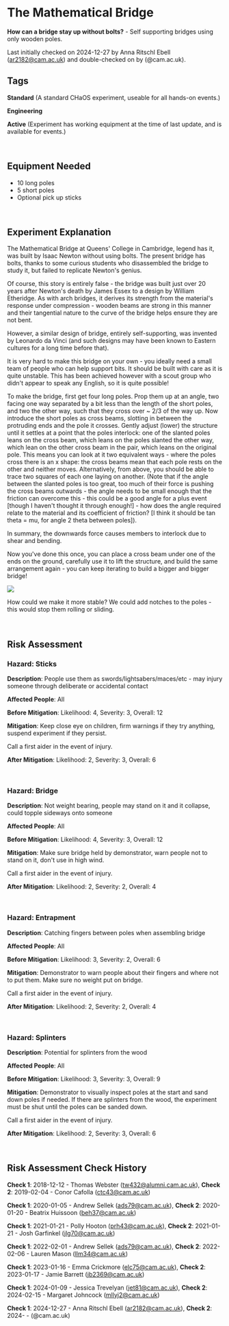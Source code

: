 # The Mathematical Bridge

**How can a bridge stay up without bolts?** - Self supporting bridges using only wooden poles.

Last initially checked on 2024-12-27 by Anna Ritschl Ebell (ar2182@cam.ac.uk) and double-checked on  by (@cam.ac.uk).

## Tags
<!--- Start Tags (DO NOT REMOVE THIS COMMENT) --->

**Standard** (A standard CHaOS experiment, useable for all hands-on events.)

**Engineering**

**Active** (Experiment has working equipment at the time of last update, and is available for events.)
<!--- End Tags (DO NOT REMOVE THIS COMMENT) --->

<br/>

## Equipment Needed 
- 10 long poles
- 5 short poles
- Optional pick up sticks

<br/>

## Experiment Explanation 

The Mathematical Bridge at Queens' College in Cambridge, legend has it, was built by Isaac Newton without using bolts.
The present bridge has bolts, thanks to some curious students who disassembled the bridge to study it, but failed to replicate Newton's genius.

Of course, this story is entirely false - the bridge was built just over 20 years after Newton's death by James Essex to a design by William Etheridge.
As with arch bridges, it derives its strength from the material's response under compression - wooden beams are strong in this manner and their tangential nature to the curve of the bridge helps ensure they are not bent.

However, a similar design of bridge, entirely self-supporting, was invented by Leonardo da Vinci (and such designs may have been known to Eastern cultures for a long time before that).

It is very hard to make this bridge on your own - you ideally need a small team of people who can help support bits.
It should be built with care as it is quite unstable.
This has been achieved however with a scout group who didn't appear to speak any English, so it is quite possible!

To make the bridge, first get four long poles. Prop them up at an angle, two facing one way separated by a bit less than the length of the short poles, and two the other way, such that they cross over ~ 2/3 of the way up. Now introduce the short poles as cross beams, slotting in between the protruding ends and the pole it crosses.
Gently adjust (lower) the structure until it settles at a point that the poles interlock: one of the slanted poles leans on the cross beam, which leans on the poles slanted the other way, which lean on the other cross beam in the pair, which leans on the original pole.
This means you can look at it two equivalent ways - where the poles cross there is an x shape: the cross beams mean that each pole rests on the other and neither moves.
Alternatively, from above, you should be able to trace two squares of each one laying on another.
(Note that if the angle between the slanted poles is too great, too much of their force is pushing the cross beams outwards - the angle needs to be small enough that the friction can overcome this - this could be a good angle for a plus event [though I haven't thought it through enough!] - how does the angle required relate to the material and its coefficient of friction? [I think it should be tan theta = mu, for angle 2 theta between poles]).

In summary, the downwards force causes members to interlock due to shear and bending.

Now you've done this once, you can place a cross beam under one of the ends on the ground, carefully use it to lift the structure, and build the same arrangement again - you can keep iterating to build a bigger and bigger bridge!

![](https://s3files.core77.com/blog/images/631931_81_65043_umR_uNuyC.jpg)

How could we make it more stable?
We could add notches to the poles - this would stop them rolling or sliding.

<br/>

## Risk Assessment

### **Hazard**: Sticks

**Description**: People use them as swords/lightsabers/maces/etc - may injury someone through deliberate or accidental contact

**Affected People**: All

**Before Mitigation**: Likelihood: 4, Severity: 3, Overall: 12

**Mitigation**: Keep close eye on children, firm warnings if they try anything, suspend experiment if they persist. 

Call a first aider in the event of injury.

**After Mitigation**: Likelihood: 2, Severity: 3, Overall: 6

<br/>

### **Hazard**: Bridge

**Description**: Not weight bearing, people may stand on it and it collapse, could topple sideways onto someone

**Affected People**: All

**Before Mitigation**: Likelihood: 4, Severity: 3, Overall: 12

**Mitigation**: Make sure bridge held by demonstrator, warn people not to stand on it, don't use in high wind.

Call a first aider in the event of injury.

**After Mitigation**: Likelihood: 2, Severity: 2, Overall: 4

<br/>

### **Hazard**: Entrapment

**Description**: Catching fingers between poles when assembling bridge

**Affected People**: All

**Before Mitigation**: Likelihood: 3, Severity: 2, Overall: 6

**Mitigation**: Demonstrator to warn people about their fingers and where not to put them. Make sure no weight put on bridge.

Call a first aider in the event of injury.

**After Mitigation**: Likelihood: 2, Severity: 2, Overall: 4

<br/>

### **Hazard**: Splinters

**Description**: Potential for splinters from the wood

**Affected People**: All

**Before Mitigation**: Likelihood: 3, Severity: 3, Overall: 9

**Mitigation**: Demonstrator to visually inspect poles at the start and sand down poles if needed. If there are splinters from the wood, the experiment must be shut until the poles can be sanded down.

Call a first aider in the event of injury.

**After Mitigation**: Likelihood: 2, Severity: 3, Overall: 6

<br/>

## Risk Assessment Check History 

**Check 1**: 2018-12-12 - Thomas Webster (tw432@alumni.cam.ac.uk), **Check 2**: 2019-02-04 - Conor Cafolla (ctc43@cam.ac.uk)

**Check 1**: 2020-01-05 - Andrew Sellek (ads79@cam.ac.uk), **Check 2**: 2020-01-20 - Beatrix Huissoon (beh37@cam.ac.uk)

**Check 1**: 2021-01-21 - Polly Hooton (prh43@cam.ac.uk), **Check 2**: 2021-01-21 - Josh Garfinkel (jlg70@cam.ac.uk)

**Check 1**: 2022-02-01 - Andrew Sellek (ads79@cam.ac.uk), **Check 2**: 2022-02-06 - Lauren Mason (llm34@cam.ac.uk)

**Check 1**: 2023-01-16 - Emma Crickmore (elc75@cam.ac.uk), **Check 2**: 2023-01-17 - Jamie Barrett (jb2369@cam.ac.uk)

**Check 1**: 2024-01-09 - Jessica Trevelyan (jet81@cam.ac.uk), **Check 2**: 2024-02-15 - Margaret Johncock (mllyj2@cam.ac.uk)

**Check 1**: 2024-12-27 - Anna Ritschl Ebell (ar2182@cam.ac.uk), **Check 2**: 2024- -  (@cam.ac.uk)
